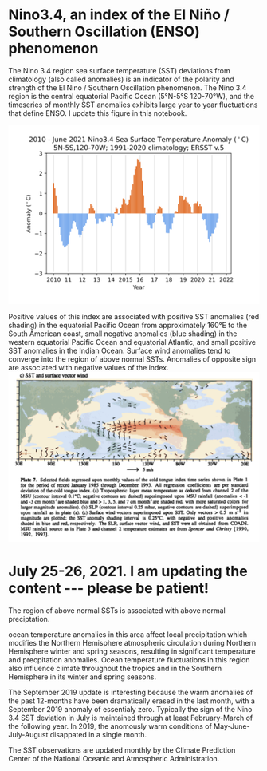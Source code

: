 # Nino3.4, an index of the El Niño / Southern Oscillation (ENSO) phenomenon

The Nino 3.4 region sea surface temperature (SST) deviations from climatology (also called
anomalies) is an indicator of the polarity and strength of the El Nino
/ Southern Oscillation phenomenon.  The Nino 3.4 region is the central equatorial Pacific Ocean (5°N-5°S 120-70°W),
and the timeseries of monthly SST anomalies exhibits large year to year fluctuations that define ENSO.  I update
this figure in this notebook.

<!-- ![alt text](https://github.com/ToddMitchellGH/Small-Analyses/blob/master/nino34september2019.png) -->
<img src="sstanomnino342010jun2021.png" alt="Nino3.4 anomaly timeseries for 2010 - June 2021" width="750">

Positive values of this index are associated with positive SST anomalies (red shading) in the equatorial Pacific 
Ocean from approximately 160°E to the South American coast, small negative anomalies (blue shading) in the 
western equatorial Pacific Ocean and equatorial Atlantic, and small positive SST anomalies in the Indian Ocean.
Surface wind anomalies tend to converge into the region of above normal SSTs.  Anomalies of opposite sign are 
associated with negative values of the index.
<img src="ENSO SST Sfc wind.png" alt="ENSO SST - Sfc vector wind patter" width="750">

# July 25-26, 2021.  I am updating the content --- please be patient!

The region of above normal SSTs is associated with above normal preciptation.

ocean
temperature anomalies in this area affect local precipitation which
modifies the Northern Hemisphere atmospheric circulation during
Northern Hemisphere winter and spring seasons, resulting in significant
temperature and precpitation anomalies.   Ocean temperature fluctuations
in this region also influence climate throughout the tropics and in the
Southern Hemisphere in its winter and spring seasons.

The September 2019 update is interesting because the warm anomalies of
the past 12-months have been dramatically erased in the last month,
with a September 2019 anomaly of essentialy zero.  Typically the sign of the Nino 3.4 SST deviation in July is maintained
through at least February-March of the following year.  In 2019, the
anomously warm conditions of May-June-July-August disappated in a
single month.

The SST observations are updated monthly by the Climate Prediction Center of the
National Oceanic and Atmospheric Administration.
